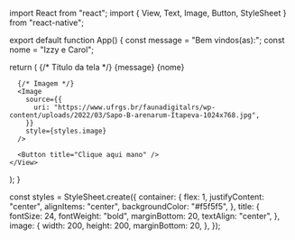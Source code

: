 import React from "react";
import { View, Text, Image, Button, StyleSheet } from "react-native";

export default function App() {
  const message = "Bem vindos(as):";
  const nome = "Izzy e Carol";

  return (
    <View style={styles.container}>
      {/* Título da tela */}
      <Text style={styles.title}>
        {message} {nome}
      </Text>

      {/* Imagem */}
      <Image
        source={{
          uri: "https://www.ufrgs.br/faunadigitalrs/wp-content/uploads/2022/03/Sapo-B-arenarum-Itapeva-1024x768.jpg",
        }}
        style={styles.image}
      />

      <Button title="Clique aqui mano" />
    </View>
  );
}

const styles = StyleSheet.create({
  container: {
    flex: 1,
    justifyContent: "center",
    alignItems: "center",
    backgroundColor: "#f5f5f5",
  },
  title: {
    fontSize: 24,
    fontWeight: "bold",
    marginBottom: 20,
    textAlign: "center",
  },
  image: {
    width: 200,
    height: 200,
    marginBottom: 20,
  },
});
